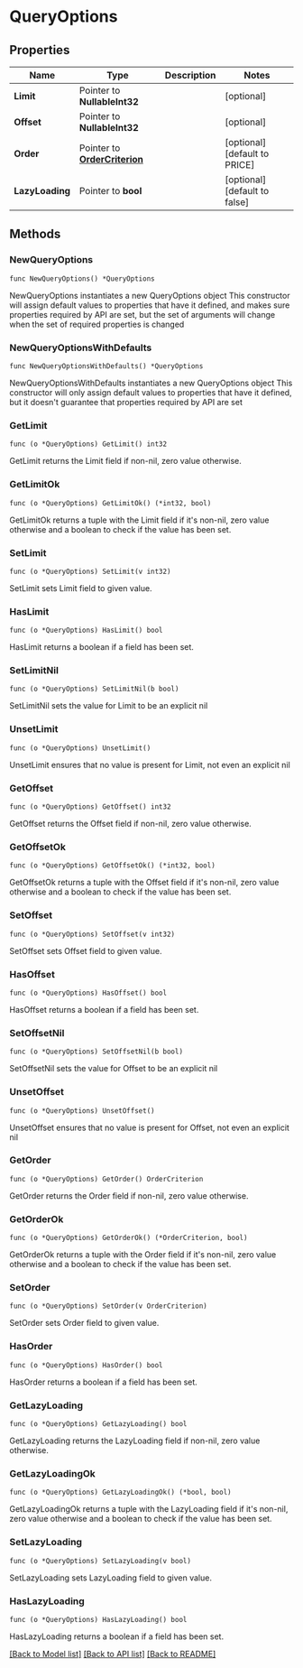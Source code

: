 # QueryOptions

## Properties

Name | Type | Description | Notes
------------ | ------------- | ------------- | -------------
**Limit** | Pointer to **NullableInt32** |  | [optional] 
**Offset** | Pointer to **NullableInt32** |  | [optional] 
**Order** | Pointer to [**OrderCriterion**](OrderCriterion.md) |  | [optional] [default to PRICE]
**LazyLoading** | Pointer to **bool** |  | [optional] [default to false]

## Methods

### NewQueryOptions

`func NewQueryOptions() *QueryOptions`

NewQueryOptions instantiates a new QueryOptions object
This constructor will assign default values to properties that have it defined,
and makes sure properties required by API are set, but the set of arguments
will change when the set of required properties is changed

### NewQueryOptionsWithDefaults

`func NewQueryOptionsWithDefaults() *QueryOptions`

NewQueryOptionsWithDefaults instantiates a new QueryOptions object
This constructor will only assign default values to properties that have it defined,
but it doesn't guarantee that properties required by API are set

### GetLimit

`func (o *QueryOptions) GetLimit() int32`

GetLimit returns the Limit field if non-nil, zero value otherwise.

### GetLimitOk

`func (o *QueryOptions) GetLimitOk() (*int32, bool)`

GetLimitOk returns a tuple with the Limit field if it's non-nil, zero value otherwise
and a boolean to check if the value has been set.

### SetLimit

`func (o *QueryOptions) SetLimit(v int32)`

SetLimit sets Limit field to given value.

### HasLimit

`func (o *QueryOptions) HasLimit() bool`

HasLimit returns a boolean if a field has been set.

### SetLimitNil

`func (o *QueryOptions) SetLimitNil(b bool)`

 SetLimitNil sets the value for Limit to be an explicit nil

### UnsetLimit
`func (o *QueryOptions) UnsetLimit()`

UnsetLimit ensures that no value is present for Limit, not even an explicit nil
### GetOffset

`func (o *QueryOptions) GetOffset() int32`

GetOffset returns the Offset field if non-nil, zero value otherwise.

### GetOffsetOk

`func (o *QueryOptions) GetOffsetOk() (*int32, bool)`

GetOffsetOk returns a tuple with the Offset field if it's non-nil, zero value otherwise
and a boolean to check if the value has been set.

### SetOffset

`func (o *QueryOptions) SetOffset(v int32)`

SetOffset sets Offset field to given value.

### HasOffset

`func (o *QueryOptions) HasOffset() bool`

HasOffset returns a boolean if a field has been set.

### SetOffsetNil

`func (o *QueryOptions) SetOffsetNil(b bool)`

 SetOffsetNil sets the value for Offset to be an explicit nil

### UnsetOffset
`func (o *QueryOptions) UnsetOffset()`

UnsetOffset ensures that no value is present for Offset, not even an explicit nil
### GetOrder

`func (o *QueryOptions) GetOrder() OrderCriterion`

GetOrder returns the Order field if non-nil, zero value otherwise.

### GetOrderOk

`func (o *QueryOptions) GetOrderOk() (*OrderCriterion, bool)`

GetOrderOk returns a tuple with the Order field if it's non-nil, zero value otherwise
and a boolean to check if the value has been set.

### SetOrder

`func (o *QueryOptions) SetOrder(v OrderCriterion)`

SetOrder sets Order field to given value.

### HasOrder

`func (o *QueryOptions) HasOrder() bool`

HasOrder returns a boolean if a field has been set.

### GetLazyLoading

`func (o *QueryOptions) GetLazyLoading() bool`

GetLazyLoading returns the LazyLoading field if non-nil, zero value otherwise.

### GetLazyLoadingOk

`func (o *QueryOptions) GetLazyLoadingOk() (*bool, bool)`

GetLazyLoadingOk returns a tuple with the LazyLoading field if it's non-nil, zero value otherwise
and a boolean to check if the value has been set.

### SetLazyLoading

`func (o *QueryOptions) SetLazyLoading(v bool)`

SetLazyLoading sets LazyLoading field to given value.

### HasLazyLoading

`func (o *QueryOptions) HasLazyLoading() bool`

HasLazyLoading returns a boolean if a field has been set.


[[Back to Model list]](../README.md#documentation-for-models) [[Back to API list]](../README.md#documentation-for-api-endpoints) [[Back to README]](../README.md)


